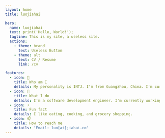 ```yaml
---
layout: home
title: luojiahai

hero:
  name: luojiahai
  text: print('Hello, World!');
  tagline: This is my site, a useless site.
  actions:
    - theme: brand
      text: Useless Button
    - theme: alt
      text: CV / Resume
      link: /cv

features:
  - icon: 🤔
    title: Who am I
    details: My personality is INTJ. I'm from Guangzhou, China. I'm currently located in Melbourne, Australia.
  - icon: 🔭
    title: What I do
    details: I'm a software development engineer. I'm currently working hard for a living.
  - icon: ⚡
    title: Fun fact
    details: I like eating, cooking, and grocery shopping.
  - icon: 📫
    title: How to reach me
    details: 'Email: luo[at]jiahai.co'
---
```

